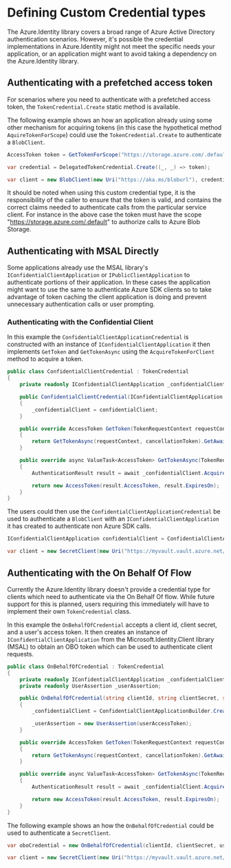 # Defining Custom Credential types
The Azure.Identity library covers a broad range of Azure Active Directory authentication scenarios. However, it's possible the credential implementations in Azure.Identity might not meet the specific needs your application, or an application might want to avoid taking a dependency on the Azure.Identity library.

## Authenticating with a prefetched access token

For scenarios where you need to authenticate with a prefetched access token, the `TokenCredential.Create` static method is available.

The following example shows an how an application already using some other mechanism for acquiring tokens (in this case the hypothetical method `AquireTokenForScope`) could use the `TokenCredential.Create` to authenticate a `BlobClient`.

```C# Snippet:TokenCredentialCreateUsage
AccessToken token = GetTokenForScope("https://storage.azure.com/.default");

var credential = DelegatedTokenCredential.Create((_, _) => token);

var client = new BlobClient(new Uri("https://aka.ms/bloburl"), credential);
```

It should be noted when using this custom credential type, it is the responsibility of the caller to ensure that the token is valid, and contains the correct claims needed to authenticate calls from the particular service client. For instance in the above case the token must have the scope "https://storage.azure.com/.default" to authorize calls to Azure Blob Storage.

## Authenticating with MSAL Directly

Some applications already use the MSAL library's `IConfidentialClientApplication` or `IPublicClientApplication` to authenticate portions of their application. In these cases the application might want to use the same to authenticate Azure SDK clients so to take advantage of token caching the client application is doing and prevent unnecessary authentication calls or user prompting.

### Authenticating with the Confidential Client

In this example the `ConfidentialClientApplicationCredential` is constructed with an instance of `IConfidentialClientApplication` it then implements `GetToken` and `GetTokenAsync` using the `AcquireTokenForClient` method to acquire a token.

```C# Snippet:ConfidentialClientCredential
public class ConfidentialClientCredential : TokenCredential
{
    private readonly IConfidentialClientApplication _confidentialClient;

    public ConfidentialClientCredential(IConfidentialClientApplication confidentialClient)
    {
        _confidentialClient = confidentialClient;
    }

    public override AccessToken GetToken(TokenRequestContext requestContext, CancellationToken cancellationToken)
    {
        return GetTokenAsync(requestContext, cancellationToken).GetAwaiter().GetResult();
    }

    public override async ValueTask<AccessToken> GetTokenAsync(TokenRequestContext requestContext, CancellationToken cancellationToken)
    {
        AuthenticationResult result = await _confidentialClient.AcquireTokenForClient(requestContext.Scopes).ExecuteAsync();

        return new AccessToken(result.AccessToken, result.ExpiresOn);
    }
}
```

The users could then use the `ConfidentialClientApplicationCredential` be used to authenticate a `BlobClient` with an `IConfidentialClientApplication` it has created to authenticate non Azure SDK calls.

```C# Snippet:ConfidentialClientCredentialUsage
IConfidentialClientApplication confidentialClient = ConfidentialClientApplicationBuilder.Create(clientId).WithClientSecret(clientSecret).Build();

var client = new SecretClient(new Uri("https://myvault.vault.azure.net/"), new ConfidentialClientCredential(confidentialClient));
```

## Authenticating with the On Behalf Of Flow
Currently the Azure.Identity library doesn't provide a credential type for clients which need to authenticate via the On Behalf Of flow. While future support for this is planned, users requiring this immediately will have to implement their own `TokenCredential` class.

In this example the `OnBehalfOfCredential` accepts a client id, client secret, and a user's access token. It then creates an instance of `IConfidentialClientApplication` from the Microsoft.Identity.Client library (MSAL) to obtain an OBO token which can be used to authenticate client requests.

```C# Snippet:OnBehalfOfCredential
public class OnBehalfOfCredential : TokenCredential
{
    private readonly IConfidentialClientApplication _confidentialClient;
    private readonly UserAssertion _userAssertion;

    public OnBehalfOfCredential(string clientId, string clientSecret, string userAccessToken)
    {
        _confidentialClient = ConfidentialClientApplicationBuilder.Create(clientId).WithClientSecret(clientSecret).Build();

        _userAssertion = new UserAssertion(userAccessToken);
    }

    public override AccessToken GetToken(TokenRequestContext requestContext, CancellationToken cancellationToken)
    {
        return GetTokenAsync(requestContext, cancellationToken).GetAwaiter().GetResult();
    }

    public override async ValueTask<AccessToken> GetTokenAsync(TokenRequestContext requestContext, CancellationToken cancellationToken)
    {
        AuthenticationResult result = await _confidentialClient.AcquireTokenOnBehalfOf(requestContext.Scopes, _userAssertion).ExecuteAsync();

        return new AccessToken(result.AccessToken, result.ExpiresOn);
    }
}
```
The following example shows an how the `OnBehalfOfCredential` could be used to authenticate a `SecretClient`.


```C# Snippet:OnBehalfOfCredentialUsage
var oboCredential = new OnBehalfOfCredential(clientId, clientSecret, userAccessToken);

var client = new SecretClient(new Uri("https://myvault.vault.azure.net/"), oboCredential);
```
